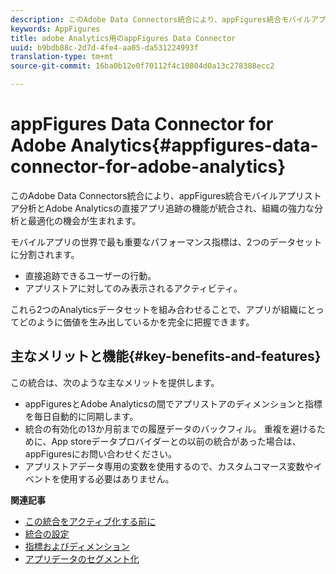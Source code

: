 ```yaml
---
description: このAdobe Data Connectors統合により、appFigures統合モバイルアプリストア分析とAdobe Analyticsの直接アプリ追跡の機能が統合され、組織の強力な分析と最適化の機会が生まれます。
keywords: AppFigures
title: adobe Analytics用のappFigures Data Connector
uuid: b9bdb88c-2d7d-4fe4-aa05-da531224993f
translation-type: tm+mt
source-git-commit: 16ba0b12e0f70112f4c10804d0a13c278388ecc2

---
```



# appFigures Data Connector for Adobe Analytics{#appfigures-data-connector-for-adobe-analytics}

このAdobe Data Connectors統合により、appFigures統合モバイルアプリストア分析とAdobe Analyticsの直接アプリ追跡の機能が統合され、組織の強力な分析と最適化の機会が生まれます。

モバイルアプリの世界で最も重要なパフォーマンス指標は、2つのデータセットに分割されます。

* 直接追跡できるユーザーの行動。
* アプリストアに対してのみ表示されるアクティビティ。

これら2つのAnalyticsデータセットを組み合わせることで、アプリが組織にとってどのように価値を生み出しているかを完全に把握できます。

## 主なメリットと機能{#key-benefits-and-features}

この統合は、次のような主なメリットを提供します。

* appFiguresとAdobe Analyticsの間でアプリストアのディメンションと指標を毎日自動的に同期します。
* 統合の有効化の13か月前までの履歴データのバックフィル。 重複を避けるために、App storeデータプロバイダーとの以前の統合があった場合は、appFiguresにお問い合わせください。
* アプリストアデータ専用の変数を使用するので、カスタムコマース変数やイベントを使用する必要はありません。

**関連記事**

* [この統合をアクティブ化する前に](appfigures-before-activation.md)
* [統合の設定](t-appfigures-integration.md)
* [指標およびディメンション](appfigures-metrics.md)
* [アプリデータのセグメント化](appfigures-segment-filter.md)

